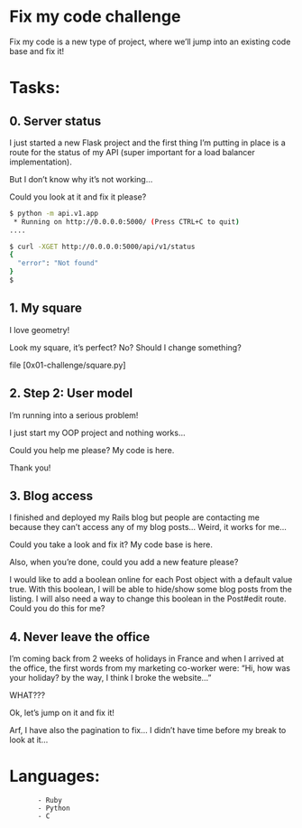 # Fix my code challenge

Fix my code is a new type of project, where we’ll jump into an existing code base and fix it!

# Tasks:

## 0. Server status

I just started a new Flask project and the first thing I’m putting in place is a route for the status of my API (super important for a load balancer implementation).

But I don’t know why it’s not working…

Could you look at it and fix it please?

```bash
$ python -m api.v1.app 
 * Running on http://0.0.0.0:5000/ (Press CTRL+C to quit)
....
```
```bash
$ curl -XGET http://0.0.0.0:5000/api/v1/status
{
  "error": "Not found"
}
$
```

## 1. My square

I love geometry!

Look my square, it’s perfect? No? Should I change something?

file [0x01-challenge/square.py]

## 2. Step 2: User model

I’m running into a serious problem!

I just start my OOP project and nothing works…

Could you help me please? My code is here.

Thank you!

## 3. Blog access

I finished and deployed my Rails blog but people are contacting me because they can’t access any of my blog posts… Weird, it works for me…

Could you take a look and fix it? My code base is here.

Also, when you’re done, could you add a new feature please?

I would like to add a boolean online for each Post object with a default value true. With this boolean, I will be able to hide/show some blog posts from the listing. I will also need a way to change this boolean in the Post#edit route. Could you do this for me?


## 4. Never leave the office

I’m coming back from 2 weeks of holidays in France and when I arrived at the office, the first words from my marketing co-worker were: “Hi, how was your holiday? by the way, I think I broke the website…”

WHAT???

Ok, let’s jump on it and fix it!

Arf, I have also the pagination to fix… I didn’t have time before my break to look at it…

# Languages: 
           - Ruby
           - Python
           - C
